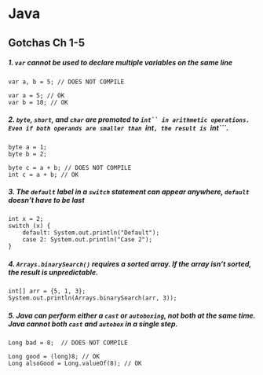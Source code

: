 # Java

## Gotchas Ch 1-5
##### 1. ```var``` cannot be used to declare multiple variables on the same line
```
var a, b = 5; // DOES NOT COMPILE

var a = 5; // OK
var b = 10; // OK
```

##### 2. ```byte```, ```short```, and ```char``` are promoted to ```int`` in arithmetic operations. Even if both operands are smaller than ```int```, the result is ```int```.
```
byte a = 1;
byte b = 2;

byte c = a + b; // DOES NOT COMPILE
int c = a + b; // OK
```

##### 3. The ```default``` label in a ```switch``` statement can appear anywhere, ```default``` doesn’t have to be last
```
int x = 2;
switch (x) {
    default: System.out.println("Default");
    case 2: System.out.println("Case 2");
}
```
##### 4. ```Arrays.binarySearch()``` requires a sorted array. If the array isn’t sorted, the result is unpredictable.
```
int[] arr = {5, 1, 3};
System.out.println(Arrays.binarySearch(arr, 3)); 
```

##### 5. Java can perform either a ```cast``` or ```autoboxing```, not both at the same time. Java cannot both ```cast``` and ```autobox``` in a single step.
```
Long bad = 8;  // DOES NOT COMPILE

Long good = (long)8; // OK 
Long alsoGood = Long.valueOf(8); // OK
```

